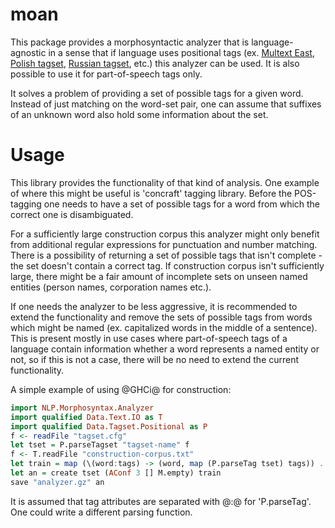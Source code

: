 moan
===================

This package provides a morphosyntactic analyzer that is language-agnostic in a
sense that if language uses positional tags (ex. [Multext East][MultextEast], [Polish tagset][nkjp-tagset], [Russian tagset][ru-tagset], etc.)
this analyzer can be used. It is also possible to use it for part-of-speech tags only.

It solves a problem of providing a set of possible tags for a given word.
Instead of just matching on the word-set pair, one can assume that suffixes of
an unknown word also hold some information about the set.

Usage
===================


This library provides the functionality of that kind of analysis. One example of
where this might be useful is 'concraft' tagging library. Before the POS-tagging
one needs to have a set of possible tags for a word from which the correct one is
disambiguated.

For a sufficiently large construction corpus this analyzer might only benefit from
additional regular expressions for punctuation and number matching. There is a
possibility of returning a set of possible tags that isn't complete - the set doesn't
contain a correct tag. If construction corpus isn't sufficiently large, there might
be a fair amount of incomplete sets on unseen named entities (person names, corporation
names etc.).

If one needs the analyzer to be less aggressive, it is recommended to extend the
functionality and remove the sets of possible tags from words which might be named (ex.
capitalized words in the middle of a sentence). This is present mostly in use cases
where part-of-speech tags of a language contain information whether a word represents a
named entity or not, so if this is not a case, there will be no need to extend the
current functionality.

A simple example of using @GHCi@ for construction:

```Haskell
import NLP.Morphosyntax.Analyzer
import qualified Data.Text.IO as T
import qualified Data.Tagset.Positional as P
f <- readFile "tagset.cfg"
let tset = P.parseTagset "tagset-name" f
f <- T.readFile "construction-corpus.txt"
let train = map (\(word:tags) -> (word, map (P.parseTag tset) tags)) . map T.words . filter (not . T.null) . T.lines $ f
let an = create tset (AConf 3 [] M.empty) train
save "analyzer.gz" an
```
It is assumed that tag attributes are separated with @:@ for 'P.parseTag'. One could write a
different parsing function.

[nkjp-tagset]: http://nkjp.pl/poliqarp/help/ense2.html
[ru-tagset]: http://ufal.mff.cuni.cz/~hana/morph/rutags.html
[MultextEast]: http://nl.ijs.si/ME/ "Multext East"